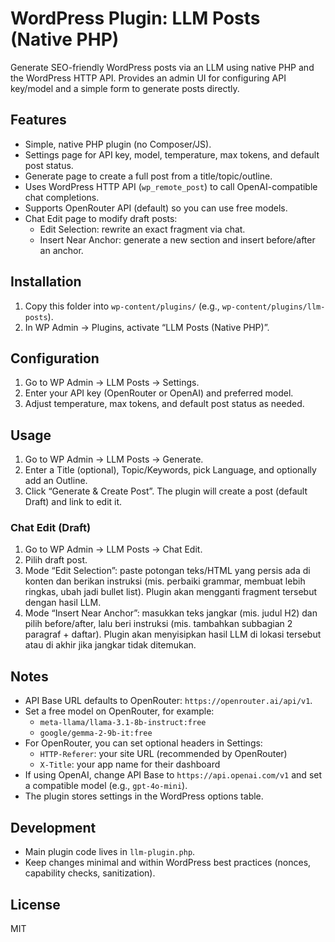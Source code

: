# WordPress Plugin: LLM Posts (Native PHP)

Generate SEO-friendly WordPress posts via an LLM using native PHP and the WordPress HTTP API. Provides an admin UI for configuring API key/model and a simple form to generate posts directly.

## Features
- Simple, native PHP plugin (no Composer/JS). 
- Settings page for API key, model, temperature, max tokens, and default post status.
- Generate page to create a full post from a title/topic/outline.
- Uses WordPress HTTP API (`wp_remote_post`) to call OpenAI-compatible chat completions.
- Supports OpenRouter API (default) so you can use free models.
- Chat Edit page to modify draft posts:
  - Edit Selection: rewrite an exact fragment via chat.
  - Insert Near Anchor: generate a new section and insert before/after an anchor.

## Installation
1. Copy this folder into `wp-content/plugins/` (e.g., `wp-content/plugins/llm-posts`).
2. In WP Admin → Plugins, activate “LLM Posts (Native PHP)”.

## Configuration
1. Go to WP Admin → LLM Posts → Settings.
2. Enter your API key (OpenRouter or OpenAI) and preferred model.
3. Adjust temperature, max tokens, and default post status as needed.

## Usage
1. Go to WP Admin → LLM Posts → Generate.
2. Enter a Title (optional), Topic/Keywords, pick Language, and optionally add an Outline.
3. Click “Generate & Create Post”. The plugin will create a post (default Draft) and link to edit it.

### Chat Edit (Draft)
1. Go to WP Admin → LLM Posts → Chat Edit.
2. Pilih draft post.
3. Mode “Edit Selection”: paste potongan teks/HTML yang persis ada di konten dan berikan instruksi (mis. perbaiki grammar, membuat lebih ringkas, ubah jadi bullet list). Plugin akan mengganti fragment tersebut dengan hasil LLM.
4. Mode “Insert Near Anchor”: masukkan teks jangkar (mis. judul H2) dan pilih before/after, lalu beri instruksi (mis. tambahkan subbagian 2 paragraf + daftar). Plugin akan menyisipkan hasil LLM di lokasi tersebut atau di akhir jika jangkar tidak ditemukan.

## Notes
- API Base URL defaults to OpenRouter: `https://openrouter.ai/api/v1`.
- Set a free model on OpenRouter, for example:
  - `meta-llama/llama-3.1-8b-instruct:free`
  - `google/gemma-2-9b-it:free`
- For OpenRouter, you can set optional headers in Settings:
  - `HTTP-Referer`: your site URL (recommended by OpenRouter)
  - `X-Title`: your app name for their dashboard
- If using OpenAI, change API Base to `https://api.openai.com/v1` and set a compatible model (e.g., `gpt-4o-mini`).
- The plugin stores settings in the WordPress options table.

## Development
- Main plugin code lives in `llm-plugin.php`.
- Keep changes minimal and within WordPress best practices (nonces, capability checks, sanitization).

## License
MIT
